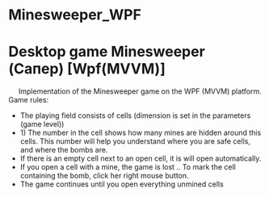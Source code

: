 # Minesweeper_WPF
<!DOCTYPE html>
<html>
<head>
    <meta charset="utf-8" />
   
</head>
<body>
    <h1>
        Desktop game Minesweeper (Сапер) [Wpf(MVVM)]
    </h1>
 <p style="text-indent: 20px">
        Implementation of the Minesweeper game on the WPF (MVVM) platform. 
        <br />
        Game rules:
    </p>
   <ul>
       <li> The playing field consists of cells (dimension is set in the parameters (game level)) </li>
       <li> 1) The number in the cell shows how many mines are hidden around this
                cells. This number will help you understand where you are
                 safe cells, and where the bombs are. </li>
       <li>
          If there is an empty cell next to an open cell, it is
                will open automatically.
       </li>
       <li> If you open a cell with a mine, the game is lost ..
                To mark the cell containing the bomb, click
                her right mouse button.</li>
		<li>
          		The game continues until you open everything
                unmined cells
      		 </li>
   </ul>
    
  
</body>
</html>
